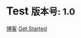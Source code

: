 # Test <small>版本号: 1.0</small>

<a href="https://blog.cycxtit.top">博客</a>
<a href="#README">Get Started</a>